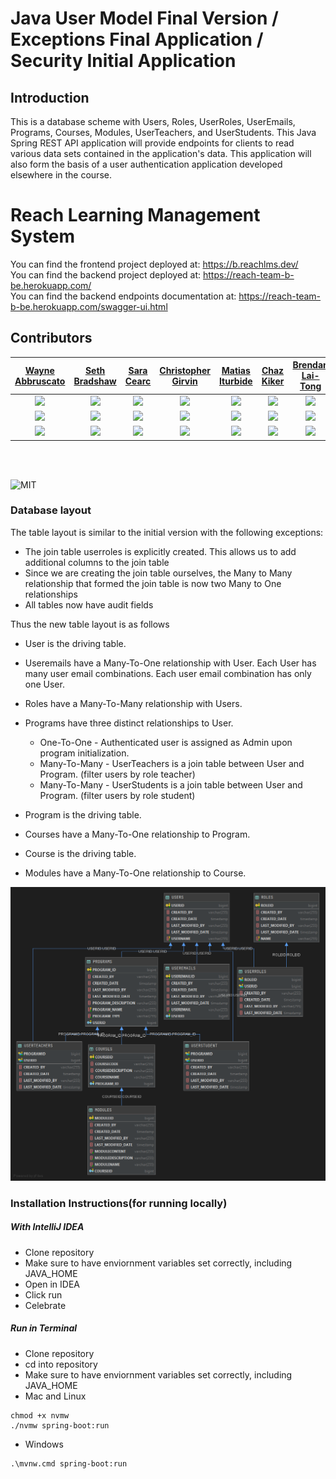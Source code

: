 # Java User Model Final Version / Exceptions Final Application / Security Initial Application

## Introduction

This is a database scheme with Users, Roles, UserRoles, UserEmails, Programs, Courses, Modules, UserTeachers, and UserStudents. This Java Spring REST API application will provide endpoints for clients to read various data sets contained in the application's data. This application will also form the basis of a user authentication application developed elsewhere in the course.

# Reach Learning Management System

You can find the frontend project deployed at: https://b.reachlms.dev/ <br>
You can find the backend project deployed at: https://reach-team-b-be.herokuapp.com/ <br>
You can find the backend endpoints documentation at: https://reach-team-b-be.herokuapp.com/swagger-ui.html

## Contributors
|                                          [Wayne Abbruscato](https://github.com/Callisto1981)                                                            |                                                       [Seth Bradshaw](https://github.com/seth-bradshaw)                                                    |                                                      [Sara Cearc](https://github.com/cearc-sara)                                                       |                                                       [Christopher Girvin](https://github.com/)                                               |                                                      [Matias Iturbide](https://github.com/JDMTias)                                                 |                                                      [Chaz Kiker](https://github.com/chazkiker2/)                                                     |                                         [Brendan Lai-Tong](https://github.com/kai-blt/)                                                             |                                         [Shane Slone](https://github.com/shaneslone)                                                                   |                            
| :-----------------------------------------------------------------------------------------------------------------------------------------------------: | :--------------------------------------------------------------------------------------------------------------------------------------------------------: | :----------------------------------------------------------------------------------------------------------------------------------------------------: | :-------------------------------------------------------------------------------------------------------------------------------------------: | :------------------------------------------------------------------------------------------------------------------------------------------------: | :---------------------------------------------------------------------------------------------------------------------------------------------------: | :-------------------------------------------------------------------------------------------------------------------------------------------------: |:-----------------------------------------------------------------------------------------------------------------------------------------------------: |
| [<img src="https://www.dalesjewelers.com/wp-content/uploads/2018/10/placeholder-silhouette-male.png" width = "200" />](https://github.com/Callisto1981) | [<img src="https://www.dalesjewelers.com/wp-content/uploads/2018/10/placeholder-silhouette-male.png" width = "200" />](https://github.com/seth-bradshaw)   |[<img src="https://www.dalesjewelers.com/wp-content/uploads/2018/10/placeholder-silhouette-female.png" width = "200" />](https://github.com/cearc-sara) | [<img src="https://www.dalesjewelers.com/wp-content/uploads/2018/10/placeholder-silhouette-male.png" width = "200" />](https://github.com/)   | [<img src="https://www.dalesjewelers.com/wp-content/uploads/2018/10/placeholder-silhouette-male.png" width = "200" />](https://github.com/JDMTias) | [<img src="https://www.dalesjewelers.com/wp-content/uploads/2018/10/placeholder-silhouette-male.png" width = "200" />](https://github.com/chazkiker2) | [<img src="https://www.dalesjewelers.com/wp-content/uploads/2018/10/placeholder-silhouette-male.png" width = "200" />](https://github.com/kai-blt/) |  [<img src="https://www.dalesjewelers.com/wp-content/uploads/2018/10/placeholder-silhouette-male.png" width = "200" />](https://github.com/shaneslone) |
|                                [<img src="https://github.com/favicon.ico" width="15"> ](https://github.com/Callisto1981)                                |                            [<img src="https://github.com/favicon.ico" width="15"> ](https://github.com/seth-bradshaw)                                      |                          [<img src="https://github.com/favicon.ico" width="15"> ](https://github.com/cearc-sara)                                       |                          [<img src="https://github.com/favicon.ico" width="15"> ](https://github.com/NandoTheessen)                           |                           [<img src="https://github.com/favicon.ico" width="15"> ](https://github.com/JDMTias)                                     |                           [<img src="https://github.com/favicon.ico" width="15"> ](https://github.com/chazkiker2)                                     |                           [<img src="https://github.com/favicon.ico" width="15"> ](https://github.com/kai-blt/)                                     |                           [<img src="https://github.com/favicon.ico" width="15"> ](https://github.com/shaneslone)                                      |
|     [ <img src="https://static.licdn.com/sc/h/al2o9zrvru7aqj8e1x2rzsrca" width="15"> ](https://www.linkedin.com/in/wayne-abbruscato-orr-767a2b90/)      |                 [ <img src="https://static.licdn.com/sc/h/al2o9zrvru7aqj8e1x2rzsrca" width="15"> ](https://www.linkedin.com/in/seth-bradshaw/)             |                [ <img src="https://static.licdn.com/sc/h/al2o9zrvru7aqj8e1x2rzsrca" width="15"> ](https://www.linkedin.com/in/sara-cearc/)             |      [ <img src="https://static.licdn.com/sc/h/al2o9zrvru7aqj8e1x2rzsrca" width="15"> ](https://www.linkedin.com/in/christopher-girvin/)      |                [ <img src="https://static.licdn.com/sc/h/al2o9zrvru7aqj8e1x2rzsrca" width="15"> ](https://www.linkedin.com/in/matias-iturbide/)    |                [ <img src="https://static.licdn.com/sc/h/al2o9zrvru7aqj8e1x2rzsrca" width="15"> ](https://www.linkedin.com/in/chaz-kiker/)            |                [ <img src="https://static.licdn.com/sc/h/al2o9zrvru7aqj8e1x2rzsrca" width="15"> ](https://www.linkedin.com/in/brendan-lai-tong/)    |                [ <img src="https://static.licdn.com/sc/h/al2o9zrvru7aqj8e1x2rzsrca" width="15"> ](https://www.linkedin.com/in/shane-slone/)            |

<br>
<br>


![MIT](https://img.shields.io/packagist/l/doctrine/orm.svg)

### Database layout

The table layout is similar to the initial version with the following exceptions:

* The join table userroles is explicitly created. This allows us to add additional columns to the join table
* Since we are creating the join table ourselves, the Many to Many relationship that formed the join table is now two Many to One relationships
* All tables now have audit fields

Thus the new table layout is as follows

* User is the driving table.
* Useremails have a Many-To-One relationship with User. Each User has many user email combinations. Each user email combination has only one User.
* Roles have a Many-To-Many relationship with Users.
* Programs have three distinct relationships to User. 
   * One-To-One - Authenticated user is assigned as Admin upon program initialization.
   * Many-To-Many - UserTeachers is a join table between User and Program. (filter users by role teacher)
   * Many-To-Many - UserStudents is a join table between User and Program. (filter users by role student)
   
* Program is the driving table.
* Courses have a Many-To-One relationship to Program.

* Course is the driving table.
* Modules have a Many-To-One relationship to Course.


![Image of Database Layout](reachlmsdbschema.png)

### Installation Instructions(for running locally)
##### With IntelliJ IDEA
* Clone repository
* Make sure to have enviornment variables set correctly, including JAVA_HOME
* Open in IDEA
* Click run
* Celebrate
##### Run in Terminal
* Clone repository
* cd into repository
* Make sure to have enviornment variables set correctly, including JAVA_HOME
* Mac and Linux 
```
chmod +x nvmw
./nvmw spring-boot:run
```
* Windows  
```
.\mvnw.cmd spring-boot:run
```
